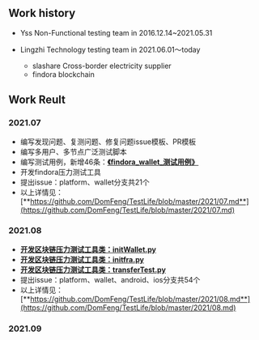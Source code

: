 ## Work history
* Yss Non-Functional testing team in 2016.12.14~2021.05.31


* Lingzhi Technology testing team in 2021.06.01～today
    * slashare Cross-border electricity supplier 
    * findora blockchain 


## Work Reult
### 2021.07
* 编写发现问题、复测问题、修复问题issue模板、PR模板
* 编写多用户、多节点广泛测试脚本
* 编写测试用例，新增46条：[**《findora_wallet_测试用例》**](https://docs.google.com/spreadsheets/d/1RymaY9zRvt37ZRlWx1SF8dDiLXYrYB8_HgNPTed8O_s/edit?usp=sharing)
* 开发findora压力测试工具
* 提出issue：platform、wallet分支共21个
* 以上详情见：[**https://github.com/DomFeng/TestLife/blob/master/2021/07.md**](https://github.com/DomFeng/TestLife/blob/master/2021/07.md)

### 2021.08
* [**开发区块链压力测试工具类：initWallet.py**](https://github.com/DomFeng/testnet/blob/main/performenceTest/initWallet.py)
* [**开发区块链压力测试工具类：initfra.py**](https://github.com/DomFeng/testnet/blob/main/performenceTest/initfra.py)
* [**开发区块链压力测试工具类：transferTest.py**](https://github.com/DomFeng/testnet/blob/main/performenceTest/transferTest.py)
* 提出issue：platform、wallet、android、ios分支共54个
* 以上详情见：[**https://github.com/DomFeng/TestLife/blob/master/2021/08.md**](https://github.com/DomFeng/TestLife/blob/master/2021/08.md)

### 2021.09
